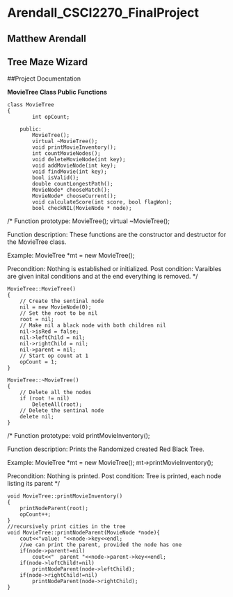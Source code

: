 # Arendall_CSCI2270_FinalProject

## Matthew Arendall
## Tree Maze Wizard

##Project Documentation

**MovieTree Class Public Functions**

```
class MovieTree
{
        int opCount;

    public:
        MovieTree();
        virtual ~MovieTree();
        void printMovieInventory();
        int countMovieNodes();
        void deleteMovieNode(int key);
        void addMovieNode(int key);
        void findMovie(int key);
        bool isValid();
        double countLongestPath();
        MovieNode* chooseMatch();
        MovieNode* chooseCurrent();
        void calculateScore(int score, bool flagWon);
        bool checkNIL(MovieNode * node);
```

/*
Function prototype:
MovieTree();
virtual ~MovieTree();

Function description:
These functions are the constructor and destructor for the MovieTree class.

Example:
MovieTree *mt = new MovieTree();

Precondition: Nothing is established or initialized.
Post condition: Varaibles are given inital conditions and at the end everything is removed.
*/
```
MovieTree::MovieTree()
{
    // Create the sentinal node 
    nil = new MovieNode(0);
    // Set the root to be nil 
    root = nil;
    // Make nil a black node with both children nil
    nil->isRed = false;
    nil->leftChild = nil;
    nil->rightChild = nil;
    nil->parent = nil;
    // Start op count at 1
    opCount = 1;
}

MovieTree::~MovieTree()
{
    // Delete all the nodes 
    if (root != nil)
        DeleteAll(root);
    // Delete the sentinal node 
    delete nil; 
}
```

/*
Function prototype:
void printMovieInventory();

Function description:
Prints the Randomized created Red Black Tree.

Example:
MovieTree *mt = new MovieTree();
mt->printMovieInventory();

Precondition: Nothing is printed.
Post condition: Tree is printed, each node listing its parent
*/
```
void MovieTree::printMovieInventory()
{
    printNodeParent(root);
    opCount++;
}
//recursively print cities in the tree
void MovieTree::printNodeParent(MovieNode *node){
    cout<<"value: "<<node->key<<endl;
    //we can print the parent, provided the node has one
    if(node->parent!=nil)
        cout<<"  parent "<<node->parent->key<<endl;
    if(node->leftChild!=nil)
        printNodeParent(node->leftChild);
    if(node->rightChild!=nil)
        printNodeParent(node->rightChild);
}
```

